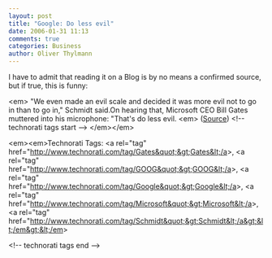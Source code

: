 ```yaml
---
layout: post
title: "Google: Do less evil"
date: 2006-01-31 11:13
comments: true
categories: Business
author: Oliver Thylmann
---
```







I have to admit that reading it on a Blog is by no means a confirmed source, but if true, this is funny:

&lt;em&gt;
&quot;We even made an evil scale and decided it was more evil not to go in than to go in,&quot; Schmidt said.On hearing that, Microsoft CEO Bill Gates muttered into his microphone: &quot;That's do less evil.
&lt;em&gt; ([Source](http://mmk.livejournal.com/100390.html))
&lt;!-- technorati tags start --&gt; &lt;/em&gt;&lt;/em&gt;

&lt;em&gt;&lt;em&gt;Technorati Tags: &lt;a rel=&quot;tag&quot; href=&quot;http://www.technorati.com/tag/Gates&quot;&gt;Gates&lt;/a&gt;, &lt;a rel=&quot;tag&quot; href=&quot;http://www.technorati.com/tag/GOOG&quot;&gt;GOOG&lt;/a&gt;, &lt;a rel=&quot;tag&quot; href=&quot;http://www.technorati.com/tag/Google&quot;&gt;Google&lt;/a&gt;, &lt;a rel=&quot;tag&quot; href=&quot;http://www.technorati.com/tag/Microsoft&quot;&gt;Microsoft&lt;/a&gt;, &lt;a rel=&quot;tag&quot; href=&quot;http://www.technorati.com/tag/Schmidt&quot;&gt;Schmidt&lt;/a&gt;&lt;/em&gt;&lt;/em&gt;

&lt;!-- technorati tags end --&gt;


